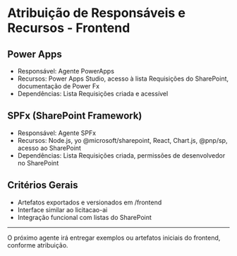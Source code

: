 # Atribuição de Responsáveis e Recursos - Frontend

## Power Apps
- Responsável: Agente PowerApps
- Recursos: Power Apps Studio, acesso à lista Requisições do SharePoint, documentação de Power Fx
- Dependências: Lista Requisições criada e acessível

## SPFx (SharePoint Framework)
- Responsável: Agente SPFx
- Recursos: Node.js, yo @microsoft/sharepoint, React, Chart.js, @pnp/sp, acesso ao SharePoint
- Dependências: Lista Requisições criada, permissões de desenvolvedor no SharePoint

## Critérios Gerais
- Artefatos exportados e versionados em /frontend
- Interface similar ao licitacao-ai
- Integração funcional com listas do SharePoint

---

O próximo agente irá entregar exemplos ou artefatos iniciais do frontend, conforme atribuição.
